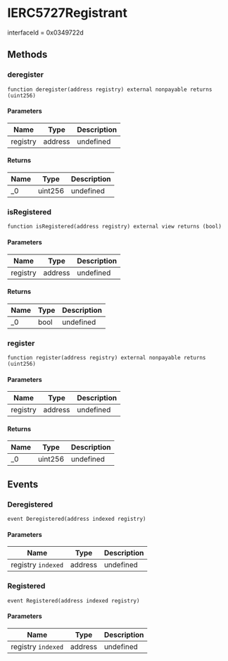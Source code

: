 # IERC5727Registrant

interfaceId = 0x0349722d

## Methods

### deregister

```solidity
function deregister(address registry) external nonpayable returns (uint256)
```

#### Parameters

| Name     | Type    | Description |
| -------- | ------- | ----------- |
| registry | address | undefined   |

#### Returns

| Name | Type    | Description |
| ---- | ------- | ----------- |
| \_0  | uint256 | undefined   |

### isRegistered

```solidity
function isRegistered(address registry) external view returns (bool)
```

#### Parameters

| Name     | Type    | Description |
| -------- | ------- | ----------- |
| registry | address | undefined   |

#### Returns

| Name | Type | Description |
| ---- | ---- | ----------- |
| \_0  | bool | undefined   |

### register

```solidity
function register(address registry) external nonpayable returns (uint256)
```

#### Parameters

| Name     | Type    | Description |
| -------- | ------- | ----------- |
| registry | address | undefined   |

#### Returns

| Name | Type    | Description |
| ---- | ------- | ----------- |
| \_0  | uint256 | undefined   |

## Events

### Deregistered

```solidity
event Deregistered(address indexed registry)
```

#### Parameters

| Name               | Type    | Description |
| ------------------ | ------- | ----------- |
| registry `indexed` | address | undefined   |

### Registered

```solidity
event Registered(address indexed registry)
```

#### Parameters

| Name               | Type    | Description |
| ------------------ | ------- | ----------- |
| registry `indexed` | address | undefined   |
